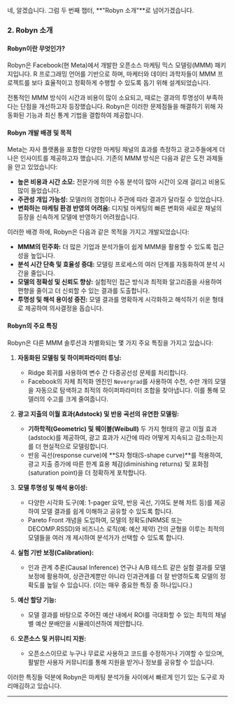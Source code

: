 네, 알겠습니다. 그럼 두 번째 챕터, **"Robyn 소개"**로 넘어가겠습니다.

### 2. Robyn 소개

#### **Robyn이란 무엇인가?**

Robyn은 Facebook(현 Meta)에서 개발한 오픈소스 마케팅 믹스 모델링(MMM) 패키지입니다. R 프로그래밍 언어를 기반으로 하며, 마케터와 데이터 과학자들이 MMM 프로젝트를 보다 효율적이고 정확하게 수행할 수 있도록 돕기 위해 설계되었습니다.

전통적인 MMM 방식이 시간과 비용이 많이 소요되고, 때로는 결과의 투명성이 부족하다는 단점을 개선하고자 등장했습니다. Robyn은 이러한 문제점들을 해결하기 위해 자동화된 기능과 최신 통계 기법을 결합하여 제공합니다.

#### **Robyn 개발 배경 및 목적**

Meta는 자사 플랫폼을 포함한 다양한 마케팅 채널의 효과를 측정하고 광고주들에게 더 나은 인사이트를 제공하고자 했습니다. 기존의 MMM 방식은 다음과 같은 도전 과제들을 안고 있었습니다:

* **높은 비용과 시간 소모:** 전문가에 의한 수동 분석이 많아 시간이 오래 걸리고 비용도 많이 들었습니다.
* **주관성 개입 가능성:** 모델러의 경험이나 주관에 따라 결과가 달라질 수 있었습니다.
* **변화하는 마케팅 환경 반영의 어려움:** 디지털 마케팅의 빠른 변화와 새로운 채널의 등장을 신속하게 모델에 반영하기 어려웠습니다.

이러한 배경 하에, Robyn은 다음과 같은 목적을 가지고 개발되었습니다:

* **MMM의 민주화:** 더 많은 기업과 분석가들이 쉽게 MMM을 활용할 수 있도록 접근성을 높입니다.
* **분석 시간 단축 및 효율성 증대:** 모델링 프로세스의 여러 단계를 자동화하여 분석 시간을 줄입니다.
* **모델의 정확성 및 신뢰도 향상:** 실험적인 접근 방식과 최적화 알고리즘을 사용하여 편향을 줄이고 더 신뢰할 수 있는 결과를 도출합니다.
* **투명성 및 해석 용이성 증진:** 모델 결과를 명확하게 시각화하고 해석하기 쉬운 형태로 제공하여 의사결정을 돕습니다.

#### **Robyn의 주요 특징**

Robyn은 다른 MMM 솔루션과 차별화되는 몇 가지 주요 특징을 가지고 있습니다:

1.  **자동화된 모델링 및 하이퍼파라미터 튜닝:**
    * Ridge 회귀를 사용하여 변수 간 다중공선성 문제를 처리합니다.
    * Facebook의 자체 최적화 엔진인 `Nevergrad`를 사용하여 수천, 수만 개의 모델을 자동으로 탐색하고 최적의 하이퍼파라미터 조합을 찾아냅니다. 이를 통해 모델러의 수고를 크게 줄여줍니다.

2.  **광고 지출의 이월 효과(Adstock) 및 반응 곡선의 유연한 모델링:**
    * **기하학적(Geometric) 및 웨이블(Weibull)** 두 가지 형태의 광고 이월 효과(adstock)를 제공하여, 광고 효과가 시간에 따라 어떻게 지속되고 감소하는지를 더 현실적으로 모델링합니다.
    * 반응 곡선(response curve)에 **S자 형태(S-shape curve)**를 적용하여, 광고 지출 증가에 따른 한계 효용 체감(diminishing returns) 및 포화점(saturation point)을 더 정확하게 포착합니다.

3.  **모델 투명성 및 해석 용이성:**
    * 다양한 시각화 도구(예: 1-pager 요약, 반응 곡선, 기여도 분해 차트 등)를 제공하여 모델 결과를 쉽게 이해하고 공유할 수 있도록 합니다.
    * Pareto Front 개념을 도입하여, 모델의 정확도(NRMSE 또는 DECOMP.RSSD)와 비즈니스 로직(예: 예산 제약) 간의 균형을 이루는 최적의 모델들을 여러 개 제시하여 분석가가 선택할 수 있도록 합니다.

4.  **실험 기반 보정(Calibration):**
    * 인과 관계 추론(Causal Inference) 연구나 A/B 테스트 같은 실험 결과를 모델 보정에 활용하여, 상관관계뿐만 아니라 인과관계를 더 잘 반영하도록 모델의 정확도를 높일 수 있습니다. (이는 매우 중요한 특징 중 하나입니다.)

5.  **예산 할당 기능:**
    * 모델 결과를 바탕으로 주어진 예산 내에서 ROI를 극대화할 수 있는 최적의 채널별 예산 분배안을 시뮬레이션하여 제안합니다.

6.  **오픈소스 및 커뮤니티 지원:**
    * 오픈소스이므로 누구나 무료로 사용하고 코드를 수정하거나 기여할 수 있으며, 활발한 사용자 커뮤니티를 통해 지원을 받거나 정보를 공유할 수 있습니다.

이러한 특징들 덕분에 Robyn은 마케팅 분석가들 사이에서 빠르게 인기 있는 도구로 자리매김하고 있습니다.

---

